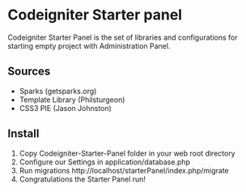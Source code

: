 # Codeigniter Starter panel

Codeigniter Starter Panel is the set of libraries and configurations for starting empty project with Administration Panel.

## Sources
* Sparks (getsparks.org)
* Template Library (Philsturgeon)
* CSS3 PIE (Jason Johnston)

## Install
1. Copy Codeigniter-Starter-Panel folder in your web root directory
2. Configure our Settings in application/database.php
3. Run migrations http://localhost/starterPanel/index.php/migrate
4. Congratulations the Starter Panel run!